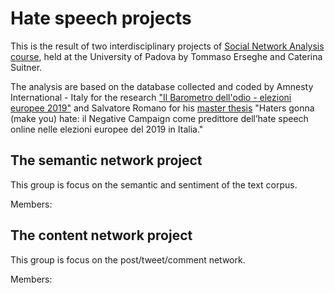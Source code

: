 # Hate speech projects

This is the result of two interdisciplinary projects of [Social Network Analysis course](https://elearning.unipd.it/scienzeumane/course/view.php?id=9257), held at the University of Padova by Tommaso Erseghe and Caterina Suitner.

The analysis are based on the database collected and coded by Amnesty International - Italy for the research ["Il Barometro dell'odio - elezioni europee 2019"](https://www.amnesty.it/cosa-facciamo/elezioni-europee/) and Salvatore Romano for his [master thesis](https://github.com/SalvatoreRomano1/thesis) "Haters gonna (make you) hate: il Negative Campaign come predittore dell’hate speech online nelle elezioni europee del 2019 in Italia."

## The semantic network project

This group is focus on the semantic and sentiment of the text corpus.

Members: 


## The content network project 

This group is focus on the post/tweet/comment network.

Members: 


